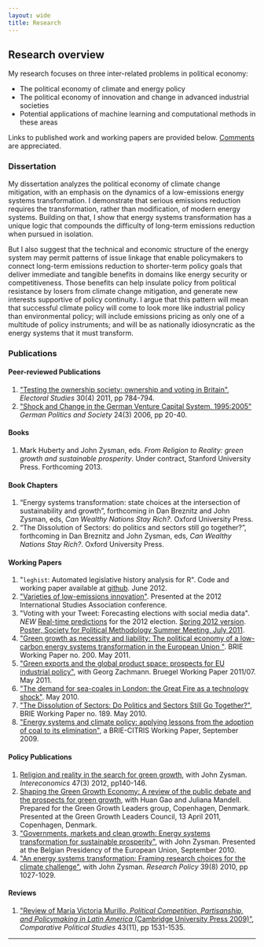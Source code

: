 ```yaml
---
layout: wide
title: Research
---
```



Research overview
-----------------

My research focuses on three inter-related problems in political
economy:

-   The political economy of climate and energy policy
-   The political economy of innovation and change in advanced
    industrial societies
-   Potential applications of machine learning and computational methods
    in these areas

Links to published work and working papers are provided below.
[Comments](contact.shtml) are appreciated.

### Dissertation

My dissertation analyzes the political economy of climate change
mitigation, with an emphasis on the dynamics of a low-emissions energy
systems transformation. I demonstrate that serious emissions reduction
requires the transformation, rather than modification, of modern energy
systems. Building on that, I show that energy systems transformation has
a unique logic that compounds the difficulty of long-term emissions
reduction when pursued in isolation.

But I also suggest that the technical and economic structure of the
energy system may permit patterns of issue linkage that enable
policymakers to connect long-term emissions reduction to shorter-term
policy goals that deliver immediate and tangible benefits in domains
like energy security or competitiveness. Those benefits can help
insulate policy from political resistance by losers from climate change
mitigation, and generate new interests supportive of policy continuity.
I argue that this pattern will mean that successful climate policy will
come to look more like industrial policy than environmental policy; will
include emissions pricing as only one of a multitude of policy
instruments; and will be as nationally idiosyncratic as the energy
systems that it must transform.

### Publications

#### Peer-reviewed Publications

1.  ["Testing the ownership society: ownership and voting in
    Britain"](http://dx.doi.org/10.1016/j.electstud.2011.07.006),
    *Electoral Studies* 30(4) 2011, pp 784-794.
2.  ["Shock and Change in the German Venture Capital System,
    1995:2005"](http://www.ingentaconnect.com/content/berghahn/gerpol/2006/00000024/00000003/art00002)
    *German Politics and Society* 24(3) 2006, pp 20-40.

#### Books

1.  Mark Huberty and John Zysman, eds. *From Religion to Reality: green
    growth and sustainable prosperity*. Under contract, Stanford
    University Press. Forthcoming 2013.

#### Book Chapters

1.  “Energy systems transformation: state choices at the intersection of
    sustainability and growth”, forthcoming in Dan Breznitz and John
    Zysman, eds, *Can Wealthy Nations Stay Rich?*. Oxford University
    Press.
2.  “The Dissolution of Sectors: do politics and sectors still go
    together?”, forthcoming in Dan Breznitz and John Zysman, eds, *Can
    Wealthy Nations Stay Rich?*. Oxford University Press.

#### Working Papers

1.  "`leghist`: Automated legislative history analysis for R". Code and
    working paper available at
    [github](https://github.com/markhuberty/leghist.git). June 2012.
2.  ["Varieties of low-emissions innovation"](/files/huberty_low_emissions_innovation.pdf). Presented at the 2012
    International Studies Association conference.  
3.  "Voting with your Tweet: Forecasting elections with social media
    data". *NEW* [Real-time predictions](http://californianewsservice.org/category/tweet-vote/) for the 2012 election. [Spring 2012 version](./files/twitter_paper.pdf.zip). [Poster,
    Society for Political Methodology Summer Meeting, July
    2011](./files/huberty_polmeth2011_poster.pdf).
4.  ["Green growth as necessity and liability: The political economy of
    a low-carbon energy systems transformation in the European Union
    "](http://brie.berkeley.edu/publications/WP_200%20Green%20Growth%20as%20necessity.pdf).
    BRIE Working Paper no. 200. May 2011.
5.  ["Green exports and the global product space: prospects for EU
    industrial
    policy"](http://www.bruegel.org/publications/publication-detail/publication/556-green-exports-and-the-global-product-space-prospects-for-eu-industrial-policy/),
    with Georg Zachmann. Bruegel Working Paper 2011/07. May 2011.
5.  ["The demand for sea-coales in London: the Great Fire as a
    technology shock"](./files/london_seacoales.pdf). May 2010.
6.  ["The Dissolution of Sectors: Do Politics and Sectors Still Go
    Together?"](http://brie.berkeley.edu/publications/wp189.pdf), BRIE
    Working Paper no. 189. May 2010.
7.  ["Energy systems and climate policy: applying lessons from the
    adoption of coal to its
    elimination"](./files/CITRIS_BRIE_WP-Eng_Systems_PastPresent.pdf), a
    BRIE-CITRIS Working Paper, September 2009.

#### Policy Publications

1.  [Religion and reality in the search for green
    growth](http://www.intereconomics.eu/downloads/getfile.php?id=815),
    with John Zysman. *Intereconomics* 47(3) 2012, pp140-146.
2.  [Shaping the Green Growth Economy: A review of the public debate and
    the prospects for green
    growth](http://greengrowthleaders.org/wp-content/uploads/2011/04/Shaping-the-Green-Growth-Economy_report.pdf),
    with Huan Gao and Juliana Mandell. Prepared for the Green Growth
    Leaders group, Copenhagen, Denmark. Presented at the Green Growth
    Leaders Council, 13 April 2011, Copenhagen, Denmark.
3.  ["Governments, markets and clean growth: Energy systems
    transformation for sustainable
    prosperity"](http://brie.berkeley.edu/publications/WP192.pdf), with
    John Zysman. Presented at the Belgian Presidency of the European
    Union, September 2010.
4.  ["An energy systems transformation: Framing research choices for the
    climate
    challenge"](http://www.sciencedirect.com/science/article/pii/S0048733310001344),
    with John Zysman. *Research Policy* 39(8) 2010, pp 1027-1029.

#### Reviews

1.  ["Review of Maria Victoria Murillo, *Political Competition,
    Partisanship, and Policymaking in Latin America* (Cambridge
    University Press
    2009)"](http://cps.sagepub.com/content/43/11/1531.short),
    *Comparative Political Studies* 43(11), pp 1531-1535.

* * * * *
